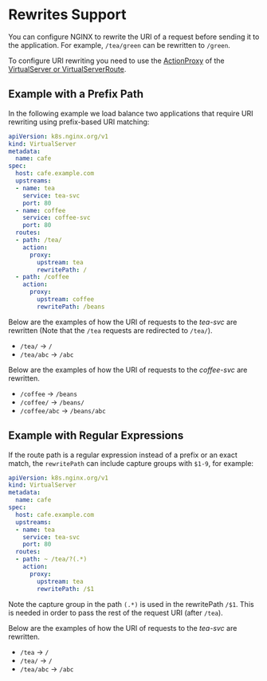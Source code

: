 # Rewrites Support

You can configure NGINX to rewrite the URI of a request before sending it to the application. For example, `/tea/green` can be rewritten to `/green`.

To configure URI rewriting you need to use the [ActionProxy](https://docs.nginx.com/nginx-ingress-controller/configuration/virtualserver-and-virtualserverroute-resources/#action-proxy) of the [VirtualServer or VirtualServerRoute](https://docs.nginx.com/nginx-ingress-controller/configuration/virtualserver-and-virtualserverroute-resources/).

## Example with a Prefix Path

In the following example we load balance two applications that require URI rewriting using prefix-based URI matching:

```yaml
apiVersion: k8s.nginx.org/v1
kind: VirtualServer
metadata:
  name: cafe
spec:
  host: cafe.example.com
  upstreams:
  - name: tea
    service: tea-svc
    port: 80
  - name: coffee
    service: coffee-svc
    port: 80
  routes:
  - path: /tea/
    action:
      proxy:
        upstream: tea
        rewritePath: /
  - path: /coffee
    action:
      proxy:
        upstream: coffee
        rewritePath: /beans
```

Below are the examples of how the URI of requests to the *tea-svc* are rewritten (Note that the `/tea` requests are redirected to `/tea/`).
* `/tea/` -> `/`
* `/tea/abc` -> `/abc`

Below are the examples of how the URI of requests to the *coffee-svc* are rewritten.
* `/coffee` -> `/beans`
* `/coffee/` -> `/beans/`
* `/coffee/abc` -> `/beans/abc`

## Example with Regular Expressions

If the route path is a regular expression instead of a prefix or an exact match, the `rewritePath` can include capture groups with `$1-9`, for example:

```yaml
apiVersion: k8s.nginx.org/v1
kind: VirtualServer
metadata:
  name: cafe
spec:
  host: cafe.example.com
  upstreams:
  - name: tea
    service: tea-svc
    port: 80
  routes:
  - path: ~ /tea/?(.*)
    action:
      proxy:
        upstream: tea
        rewritePath: /$1
```

Note the capture group in the path `(.*)` is used in the rewritePath `/$1`. This is needed in order to pass the rest of the request URI (after `/tea`).

Below are the examples of how the URI of requests to the *tea-svc* are rewritten.
* `/tea` -> `/`
* `/tea/` -> `/`
* `/tea/abc` -> `/abc`
